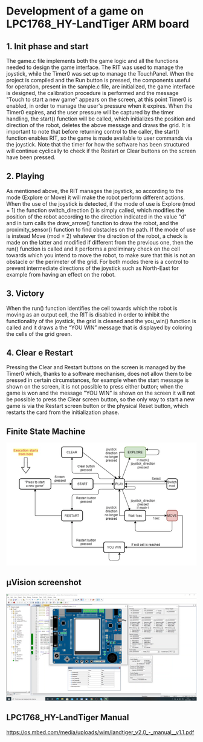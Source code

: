 # Development of a game on LPC1768_HY-LandTiger ARM board

## 1. Init phase and start
The game.c file implements both the game logic and all the functions needed to design the game interface. 
The RIT was used to manage the joystick, while the Timer0 was set up to manage the TouchPanel.
When the project is compiled and the Run button is pressed, the components useful for operation, 
present in the sample.c file, are initialized, the game interface is designed, the calibration procedure is performed and the message 
"Touch to start a new game" appears on the screen, at this point Timer0 is enabled, in order to manage the user's pressure when it expires.
When the Timer0 expires, and the user pressure will be captured by the timer handling, the start() function will be called, 
which initializes the position and direction of the robot, deletes the above message and draws the grid. 
It is important to note that before returning control to the caller, the start() function enables RIT, 
so the game is made available to user commands via the joystick. Note that the timer for how the software has been 
structured will continue cyclically to check if the Restart or Clear buttons on the screen have been pressed.

## 2. Playing
As mentioned above, the RIT manages the joystick, so according to the mode (Explore or Move) 
it will make the robot perform different actions. When the use of the joystick is detected, if the mode 
of use is Explore (mod = 1) the function switch_direction () is simply called, which modifies the position 
of the robot according to the direction indicated in the value "d" and in turn calls the draw_arrow() 
function to draw the robot, and the proximity_sensor() function to find obstacles on the path. 
If the mode of use is instead Move (mod = 2) whatever the direction of the robot, a check is made on 
the latter and modified if different from the previous one, then the run() function is called and it 
performs a preliminary check on the cell towards which you intend to move the robot, to make sure that 
this is not an obstacle or the perimeter of the grid.
For both modes there is a control to prevent intermediate directions of the joystick such as North-East 
for example from having an effect on the robot.

## 3. Victory
When the run() function identifies the cell towards which the robot is moving as an output cell, 
the RIT is disabled in order to inhibit the functionality of the joystick, the grid is cleaned and the you_win()
function is called and it draws a the “YOU WIN” message that is displayed by coloring the cells of the grid green.

## 4. Clear e Restart
Pressing the Clear and Restart buttons on the screen is managed by the Timer0 which, 
thanks to a software mechanism, does not allow them to be pressed in certain circumstances, 
for example when the start message is shown on the screen, it is not possible to press either button; 
when the game is won and the message "YOU WIN" is shown on the screen it will not be possible to press the Clear screen button, 
so the only way to start a new game is via the Restart screen button or the physical Reset button, which restarts the 
card from the initialization phase.

## Finite State Machine
![alt text](/finite_state_machine.png)

## μVision screenshot
![alt text](/screenshot.png)

## LPC1768_HY-LandTiger Manual
https://os.mbed.com/media/uploads/wim/landtiger_v2.0_-_manual__v1.1.pdf
